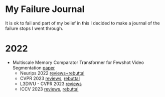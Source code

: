 # My Failure Journal

It is ok to fail and part of my belief in this I decided to make a journal of the failure stops I went through.

# 2022
* Multiscale Memory Comparator Transformer for Fewshot Video Segmentation [paper](https://arxiv.org/abs/2307.07812)
  * Neurips 2022 [reviews+rebuttal](https://github.com/MSiam/my_failure_journal/blob/main/2022/mmc/neurips22_mmc_reviews.pdf)
  * CVPR 2023 [reviews](https://github.com/MSiam/my_failure_journal/blob/main/2022/mmc/cvpr23_mmc_reviews.pdf), [rebuttal](https://github.com/MSiam/my_failure_journal/blob/main/2022/mmc/cvpr23_mmc_rebuttal.pdf)
  * L3DIVU - CVPR 2023 [reviews](https://github.com/MSiam/my_failure_journal/blob/main/2022/mmc/l3divu_mmc_reviews.pdf)
  * ICCV 2023 [reviews](https://github.com/MSiam/my_failure_journal/blob/main/2022/mmc/iccv23_reviews_mmc.pdf), [rebuttal](https://github.com/MSiam/my_failure_journal/blob/main/2022/mmc/iccv23_rebuttal.pdf)
